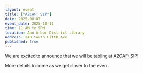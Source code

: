 ```yaml
---
layout: event
title: ["A2CAF: SIP"]
date: 2025-08-07
event_date: 2025-10-11
time: 11 AM to 5PM
location: Ann Arbor District Library
address: 343 South Fifth Ave
published: true
---
```


We are excited to announce that we will be tabling at [A2CAF: SIP](https://aadl.org/a2cafsip)!

More details to come as we get closer to the event.
